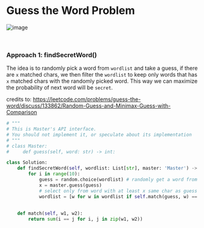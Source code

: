 # Guess the Word Problem

![image](https://user-images.githubusercontent.com/25105806/136274216-6459ea8e-2d61-48ba-b28c-e09d970950a3.png)


<br />

### Approach 1: findSecretWord()
The idea is to randomly pick a word from `wordlist` and take a guess, if there are `x` matched chars, we then filter the `wordlist` to keep only words that has `x` matched chars with the randomly picked word. This way we can maximize the probability of next word will be `secret`.

credits to: https://leetcode.com/problems/guess-the-word/discuss/133862/Random-Guess-and-Minimax-Guess-with-Comparison

```python
# """
# This is Master's API interface.
# You should not implement it, or speculate about its implementation
# """
# class Master:
#     def guess(self, word: str) -> int:

class Solution:
    def findSecretWord(self, wordlist: List[str], master: 'Master') -> None:
        for i in range(10):
            guess = random.choice(wordlist) # randomly get a word from wordlist
            x = master.guess(guess)
            # select only from word with at least x same char as guess to maximize prob
            wordlist = [w for w in wordlist if self.match(guess, w) == x]
        
        
    def match(self, w1, w2):
        return sum(i == j for i, j in zip(w1, w2))
        
```
